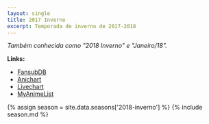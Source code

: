 ```yaml
---
layout: single
title: 2017 Inverno
excerpt: Temporada de inverno de 2017-2018
---
```


*Também conhecida como "2018 Inverno" e "Janeiro/18".*

**Links:**

* [FansubDB](https://fansubdb.com/wiki/Winter_2017)
* [Anichart](http://anichart.net/Winter-2018)
* [Livechart](https://www.livechart.me/winter-2018/tv)
* [MyAnimeList](https://myanimelist.net/anime/season/2018/winter)

<!-- Para editar a tabela abra o arquivo /data/seasons/2018-inverno.yml -->
{% assign season = site.data.seasons['2018-inverno'] %}
{% include season.md %}
